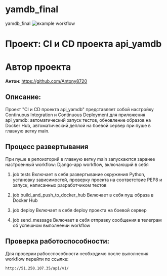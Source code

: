 # yamdb_final
yamdb_final
![example workflow](https://github.com/Antony8720/yamdb_final/actions/workflows/yamdb_workflow.yml/badge.svg)

# Проект: CI и CD проекта api_yamdb

# Автор проекта
**Антон**: https://github.com/Antony8720   

## Описание:

Проект "CI и CD проекта api_yamdb" представляет собой настройку Continuous Integration и Continuous Deployment для приложения api_yamdb: автоматический запуск тестов, обновление образов на Docker Hub, автоматический деплой на боевой сервер при пуше в главную ветку main.

## Процесс развертывания
При пуше в репоизторий в главную ветку main запускаются заранее настроенный workflow: Django-app workflow, включающий в себя

1. job tests
Включает в себя развертывание окружения Python, установку зависимостей, проверку проекта на соответствие PEP8 и запуск, написанных разработчиком тестов

2. job build_and_push_to_docker_hub
Включает в себя пуш образа в Docker Hub

3. job deploy
Включает в себя deploy проекта на боевой сервер

4. job send_message
Включает в себя отправку сообщения в телеграм об успешном выполнении workflow

## Проверка работоспособности:

Для проверки рабосспособности необходимо после выполнения workflow перейти по ссылке:

`http://51.250.107.35/api/v1/`

